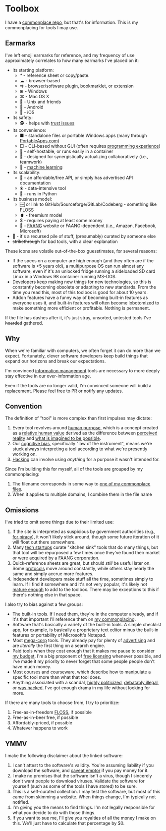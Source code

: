 
# Toolbox

I have a [commonplace repo](https://github.com/Phileosopher/commonplace), but that's for information. This is my commonplacing for tools I may use.

## Earmarks

I've left emoji earmarks for reference, and my frequency of use approximately correlates to how many earmarks I've placed on it:  

- Its starting platform:  
  - _*_ - reference sheet or copy/paste.
  - ☁ - browser-based
  - ⇉ - browser/software plugin, bookmarklet, or extension
  - ⊞ - Windows
  - ⌘ - Mac OS X
  - 🐧 - Unix and friends
  - 🤖 - Android
  - 🍎 - iOS
- Its safety:  
  - 🕵️ - helps with [trust issues](https://gainedin.site/trust/)
- Its convenience:  
  - ■ - standalone files or portable Windows apps (many through [PortableApps.com](https://portableapps.com/))
  - □ - CLI-based without GUI (often requires [programming experience](https://trendless.tech/prog-basics))
  - 💾 - self-hostable, or runs easily in a container
  - 🤝 - designed for synergistically actualizing collaboratively (i.e., teamwork)
  - 🎰 - [machine learning](https://trendless.tech/ml/)
- Its scalability:  
  - 🔌 - an affordable/free API, or simply has advertised API documentation
  - ⦿ - data-intensive tool
  - 🐍 - runs in Python
- Its business model:  
  - 🆓 or link to GitHub/Sourceforge/GitLab/Codeberg - something like [FLOSS](https://trendless.tech/floss/)
  - ⬆️ - freemium model
  - $ - requires paying at least some money
  - 🧛 - [FAANG](https://trendless.tech/faang) website or FAANG-dependent (i.e., Amazon, Facebook, Microsoft)
- 💩 - it's a recursed pile of stuff, (presumably) curated by someone else
- ~~strikethrough~~ for bad tools, with a clear explanation

These icons are volatile out-of-the-box guesstimates, for several reasons:  

- If the specs on a computer are high enough (and they often are if the software is >5 years old), a multipurpose OS can run almost any software, even if it's an unlocked fridge running a sideloaded SD card Linux in a Windows 98 container running MS-DOS.
- Developers keep making new things for new technologies, so this is constantly becoming obsolete or adapting to new standards. From the time you read this, most of this toolbox is good for about 10 years.
- Addon features have a funny way of becoming built-in features as everyone uses it, and built-in features will often become lobotomized to make something more efficient or profitable. Nothing is permanent.

If the file has dashes after it, it's just stray, unsorted, untested tools I've ~~hoarded~~ gathered.

## Why

When we're familiar with computers, we often forget it can do more than we expect. Fortunately, clever software developers keep build things that expand our horizons and break our expectations.

I'm convinced [information management](https://github.com/Phileosopher/commonplace/blob/master/information.md) tools are necessary to more deeply stay effective in our over-information age.

Even if the tools are no longer valid, I'm convinced someone will build a replacement. Please feel free to PR or notify any updates.

## Convention

The definition of "tool" is more complex than first impulses may dictate:  

1. Every tool revolves around [human purpose](https://github.com/Phileosopher/commonplace/blob/master/purpose.md), which is a concept created as a [relative human value](https://github.com/Phileosopher/commonplace/blob/master/values.md) derived as the difference between [perceived reality](https://github.com/Phileosopher/commonplace/blob/master/reality.md) and [what is imagined to be possible](https://github.com/Phileosopher/commonplace/blob/master/imagination.md).
2. Our [cognitive bias](https://github.com/Phileosopher/commonplace/blob/master/mind-bias.md), specifically "law of the instrument", means we're stuck always interpreting a tool according to what we're presently working on.
3. [Hacking](https://github.com/Phileosopher/commonplace/blob/master/hacking.md) can involve using _anything_ for a purpose it wasn't intended for.

Since I'm building this for myself, all of the tools are grouped by my commonplacing:  

1. The filename corresponds in some way to [one of my commonplace files](https://github.com/Phileosopher/commonplace).
2. When it applies to multiple domains, I combine them in the file name

## Omissions

I've tried to omit some things due to their limited use:  

1. If the site is interpreted as suspicious by government authorities (e.g., [for piracy](https://github.com/Phileosopher/commonplace/blob/master/computers-torrent.md)), it won't likely stick around, though some future iteration of it will float out there somewhere.
2. Many [tech startups](https://github.com/Phileosopher/commonplace/blob/master/entrepreneur-1_why-cs.md) curate "kitchen sink" tools that do many things, but that tool will be repurposed a few times once they've found their market or were acquired by a [FAANG corporation](https://github.com/Phileosopher/commonplace/blob/master/faang.md).
3. Quick-reference sheets are great, but should _still_ be useful later on. Some [protocols](https://github.com/Phileosopher/commonplace/blob/master/standards-computers.md) move around constantly, while others stay nearly the same and simply accrue more features.
4. Independent developers make stuff all the time, sometimes simply to learn. If I find it somewhere and it's not very popular, it's likely not [mature enough](https://github.com/Phileosopher/commonplace/blob/master/trends.md) to add to the toolbox. There may be exceptions to this if there's nothing else in that space.

I also try to bias against a few groups:  

- The built-in tools. If I need them, they're in the computer already, and if it's that important I'll reference them on [my commonplacing](https://github.com/Phileosopher/commonplace).
- Software that's basically a variety of the built-in tools. A simple checklist app, for example, is basically a proprietary text editor minus the built-in features or portability of Microsoft's Notepad.
- Most [mega-corp](https://github.com/Phileosopher/commonplace/blob/master/groups-large.md) tools. They already pay for plenty of [advertising](https://github.com/Phileosopher/commonplace/blob/master/marketing.md) and are _literally_ the first thing on a search engine.
- Paid tools when they cost enough that it makes me pause to consider [my budget](https://adequate.life/money-3/). I'm a big proponent of [free licensing](https://github.com/Phileosopher/commonplace/blob/master/legal-ip-floss.md) whenever possible, and I've made it my priority to never forget that some people people don't have much money.
- Most courses and courseware, which describe how to manipulate a specific tool more than what that tool does.
- Anything associated with a scandal, [highly politicized](https://github.com/Phileosopher/commonplace/blob/master/politics-conservativeliberal.md), [debatably illegal](https://github.com/Phileosopher/commonplace/blob/master/legal-safety.md), or [was hacked](https://github.com/Phileosopher/commonplace/blob/master/computers-cysec-pentest.md). I've got enough drama in my life without looking for more.

If there are many tools to choose from, I try to prioritize:  

1. Free-as-in-freedom [FLOSS](https://github.com/Phileosopher/commonplace/blob/master/legal-ip-floss.md), if possible
2. Free-as-in-beer free, if possible
3. Affordably-priced, if possible
4. Whatever happens to work

## YMMV

I make the following disclaimer about the linked software:  

1. I can't attest to the software's validity. You're assuming liability if you download the software, and [caveat emptor](https://github.com/Phileosopher/commonplace/blob/master/legal-doctrines.md) if you pay money for it.
2. I make no promises that the software isn't a virus, though I sincerely don't want people to download viruses. Validate the software for yourself (such as some of the tools I have stored) to be sure.
3. This is a self-curated collection. I may test the software, but most of this came from skimming a website. When things change, I'm typically not notified.
4. I'm giving you the means to find things. I'm not legally responsible for what you decide to do with those things.
5. If you want to sue me, I'll give you royalties of all the money I make on this. We'll just have to calculate that percentage by $0.
